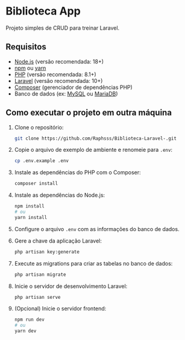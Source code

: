 # Biblioteca App

 Projeto simples de CRUD para treinar Laravel.

## Requisitos

- [Node.js](https://nodejs.org/) (versão recomendada: 18+)
- [npm](https://www.npmjs.com/) ou [yarn](https://yarnpkg.com/)
- [PHP](https://www.php.net/) (versão recomendada: 8.1+)
- [Laravel](https://laravel.com/) (versão recomendada: 10+)
- [Composer](https://getcomposer.org/) (gerenciador de dependências PHP)
- Banco de dados (ex: [MySQL](https://www.mysql.com/) ou [MariaDB](https://mariadb.org/))

## Como executar o projeto em outra máquina

1. Clone o repositório:
    ```bash
    git clone https://github.com/Raphsss/Biblioteca-Laravel-.git
    ```

2. Copie o arquivo de exemplo de ambiente e renomeie para `.env`:
    ```bash
    cp .env.example .env
    ```

3. Instale as dependências do PHP com o Composer:
    ```bash
    composer install
    ```

4. Instale as dependências do Node.js:
    ```bash
    npm install
    # ou
    yarn install
    ```

5. Configure o arquivo `.env` com as informações do banco de dados.

6. Gere a chave da aplicação Laravel:
    ```bash
    php artisan key:generate
    ```

7. Execute as migrations para criar as tabelas no banco de dados:
    ```bash
    php artisan migrate
    ```

8. Inicie o servidor de desenvolvimento Laravel:
    ```bash
    php artisan serve
    ```

9. (Opcional) Inicie o servidor frontend:
    ```bash
    npm run dev
    # ou
    yarn dev
    ```

